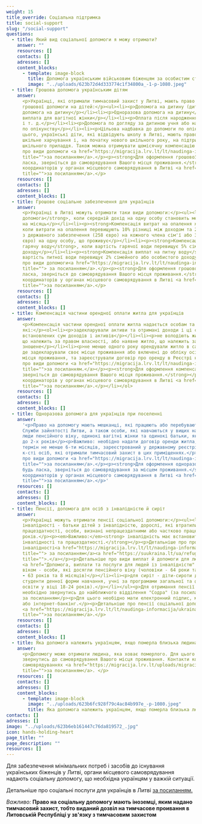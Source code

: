 ```yaml
---
weight: 15
title_override: Соціальна підтримка
title: social-support
slug: "/social-support"
questions:
  - title: Який вид соціальної допомоги я можу отримати?
    answer: ""
    resources: []
    contacts: []
    adresses: []
    content_blocks:
      - template: image-block
        title: Допомога українським військовим біженцям за особистим статусом
        image: "../uploads/623b72d4d333774c1f34800a_-1-p-1080.jpeg"
  - title: Грошова допомога українським дітям
    answer:
      <p>Українці, які отримали тимчасовий захист у Литві, мають право на отримання
      грошової допомоги на дітей:</p><ul><li><p>Допомога на дитину (дитячі гроші)</p></li><li><p>Додаткова
      допомога на дитину</p></li><li><p>Одноразова допомога на дитину</p></li><li><p>Одноразова
      виплата для вагітної жінки</p></li><li><p>Оплата після народження близнюків, трійнят
      і т. д.</p></li><li><p>Допомога по догляду за дитиною учня або навчальної особи</p></li><li><p>Допомога
      по опікунству</p></li><li><p>Цільова надбавка до допомоги по опікунству (догляду)</p></li></ul><p>Окрім
      цього, українські діти, які відвідують школу в Литві, мають право на безкоштовне
      шкільне харчування і, на початку нового шкільного року, на підтримку закупівлі
      шкільного приладдя. Також можна отримувати щомісячну компенсацію за навчання дітей.</p><p>Детальніше
      про види допомоги <a href="https://migracija.lrv.lt/lt/naudinga-informacija/ukraina-ukrayina-ukraina-ukraine/informatsiia-dlia-gromadian-ukrayini/sotsialna-pidtrimka#:~:text=%D0%A9%D0%BE%20%D0%BD%D0%B0%D0%BB%D0%B5%D0%B6%D0%B8%D1%82%D1%8C%20%D1%83%D0%BA%D1%80%D0%B0%D1%97%D0%BD%D1%81%D1%8C%D0%BA%D0%B8%D0%BC%20%D0%B4%D1%96%D1%82%D1%8F%D0%BC%3F"
      title="">за посиланням</a>.</p><p><strong>Для оформлення грошової допомоги, будь
      ласка, зверніться до самоврядування Вашого місця проживання.</strong></p><p>Контакти
      координаторів у органах місцевого самоврядування в Литві <a href="https://migracija.lrv.lt/uploads/migracija/documents/files/%D0%9A%D0%BE%D0%BD%D1%82%D0%B0%D0%BA%D1%82%D0%B8%20%D0%BA%D0%BE%D0%BE%D1%80%D0%B4%D0%B8%D0%BD%D0%B0%D1%82%D0%BE%D1%80%D1%96%D0%B2%20%D1%83%20%D1%81%D0%B0%D0%BC%D0%BE%D0%B2%D1%80%D1%8F%D0%B4%D1%83%D0%B2%D0%B0%D0%BD%D0%BD%D1%8F%D1%85%20(pat).pdf"
      title="">за посиланням</a>.</p>
    resources: []
    contacts: []
    adresses: []
    content_blocks: []
  - title: Грошове соціальне забезпечення для українців
    answer:
      <p>Українці в Литві можуть отримати таки види допомоги:</p><ul><li><p><strong>Соціальна
      допомога</strong>, коли середній дохід на одну особу становить менше 141,9 євро
      на місяць</p></li><li><p><strong>Компенсація витрат на опалення житла</strong>,
      коли витрати на опалення перевищують 10% різниці між доходом та 2 сумами доходу
      з державного забезпечення (258 євро) на кожного члена сім'ї або 3 сумами ДЗД (387
      євро) на одну особу, що проживує</p></li><li><p><strong>Компенсація витрат на
      гарячу воду</strong>, коли вартість гарячої води перевищує 5% сімейного або особистого
      доходу</p></li><li><p><strong>Компенсація виплат на питну воду</strong>, коли
      вартість питної води перевищує 2% сімейного або особистого доходу.</p></li></ul><p>Детальніше
      про види допомоги<a href="https://migracija.lrv.lt/lt/naudinga-informacija/ukraina-ukrayina-ukraina-ukraine/informatsiia-dlia-gromadian-ukrayini/sotsialna-pidtrimka#:~:text=%D0%93%D1%80%D0%BE%D1%88%D0%BE%D0%B2%D0%B5%20%D1%81%D0%BE%D1%86%D1%96%D0%B0%D0%BB%D1%8C%D0%BD%D0%B5%20%D0%B7%D0%B0%D0%B1%D0%B5%D0%B7%D0%BF%D0%B5%D1%87%D0%B5%D0%BD%D0%BD%D1%8F%20%D0%B4%D0%BB%D1%8F%20%D1%83%D0%BA%D1%80%D0%B0%D1%97%D0%BD%D1%86%D1%96%D0%B2"
      title=""> за посиланням</a>.</p><p><strong>Для оформлення грошової допомоги, будь
      ласка, зверніться до самоврядування Вашого місця проживання.</strong></p><p>Контакти
      координаторів у органах місцевого самоврядування в Литві <a href="https://migracija.lrv.lt/uploads/migracija/documents/files/%D0%9A%D0%BE%D0%BD%D1%82%D0%B0%D0%BA%D1%82%D0%B8%20%D0%BA%D0%BE%D0%BE%D1%80%D0%B4%D0%B8%D0%BD%D0%B0%D1%82%D0%BE%D1%80%D1%96%D0%B2%20%D1%83%20%D1%81%D0%B0%D0%BC%D0%BE%D0%B2%D1%80%D1%8F%D0%B4%D1%83%D0%B2%D0%B0%D0%BD%D0%BD%D1%8F%D1%85%20(pat).pdf"
      title="">за посиланням</a>.</p>
    resources: []
    contacts: []
    adresses: []
    content_blocks: []
  - title: Компенсація частини орендної оплати житла для українців
    answer:
      <p>Компенсація частини орендної оплати житла надається особам та сім'ям,
      які:</p><ol><li><p>задекларували активи та отримані доходи і ці суми не перевищують
      встановлених сум доходів і активів</p></li><li><p>не володіють житлом у Литві,
      що належить за правом власності, або наявне житло, що належить за правом власності,
      зношене</p></li><li><p>не менше одного року орендували житло в самовряуванні,
      де задекларували своє місце проживання або включені до обліку осіб, які не мають
      місця проживання, та зареєстрували договір про оренду в Реєстрі нерухомого майна</p><p>Детальніше
      про види допомоги <a href="https://migracija.lrv.lt/lt/naudinga-informacija/ukraina-ukrayina-ukraina-ukraine/informatsiia-dlia-gromadian-ukrayini/sotsialna-pidtrimka#:~:text=%D0%9A%D0%BE%D0%BC%D0%BF%D0%B5%D0%BD%D1%81%D0%B0%D1%86%D1%96%D1%8F%20%D1%87%D0%B0%D1%81%D1%82%D0%B8%D0%BD%D0%B8%20%D0%BE%D1%80%D0%B5%D0%BD%D0%B4%D0%BD%D0%BE%D1%97%20%D0%BE%D0%BF%D0%BB%D0%B0%D1%82%D0%B8%20%D0%B6%D0%B8%D1%82%D0%BB%D0%B0%20%D0%B4%D0%BB%D1%8F%20%D1%83%D0%BA%D1%80%D0%B0%D1%97%D0%BD%D1%86%D1%96%D0%B2"
      title="">за посиланням.</a></p><p><strong>Для оформлення компенсації, будь ласка,
      зверніться до самоврядування Вашого місця проживання.</strong></p><p>Контакти
      координаторів у органах місцевого самоврядування в Литві <a href="https://migracija.lrv.lt/uploads/migracija/documents/files/%D0%9A%D0%BE%D0%BD%D1%82%D0%B0%D0%BA%D1%82%D0%B8%20%D0%BA%D0%BE%D0%BE%D1%80%D0%B4%D0%B8%D0%BD%D0%B0%D1%82%D0%BE%D1%80%D1%96%D0%B2%20%D1%83%20%D1%81%D0%B0%D0%BC%D0%BE%D0%B2%D1%80%D1%8F%D0%B4%D1%83%D0%B2%D0%B0%D0%BD%D0%BD%D1%8F%D1%85%20(pat).pdf"
      title="">за посиланням</a>.</p></li></ol>
    resources: []
    contacts: []
    adresses: []
    content_blocks: []
  - title: Одноразова допомога для українців при поселенні
    answer:
      '<p>Право на допомогу мають мешканці, які працюють або перебувають на обліку
      Служби зайнятості Литви, а також особи, які навчаються у вищих навчальних закладах,
      люди пенсійного віку, одинокі вагітні жінки та одинокі батьки, які виховують дітей
      до 2-х років</p><p>Важливо: необідно надати договір оренди житла, укладений на
      термін не менше 6-ти місяців, зареєстрований у державному реєстрі, із зазначенням
      к-сті осіб, які отримали тимчасовий захист в цих приміщеннях.</p><p>Детальніше
      про види допомоги <a href="https://migracija.lrv.lt/lt/naudinga-informacija/ukraina-ukrayina-ukraina-ukraine/informatsiia-dlia-gromadian-ukrayini/sotsialna-pidtrimka#:~:text=%D0%9E%D0%B4%D0%BD%D0%BE%D1%80%D0%B0%D0%B7%D0%BE%D0%B2%D0%B0%20%D0%B4%D0%BE%D0%BF%D0%BE%D0%BC%D0%BE%D0%B3%D0%B0%20%D0%B4%D0%BB%D1%8F%20%D1%83%D0%BA%D1%80%D0%B0%D1%97%D0%BD%D1%86%D1%96%D0%B2%20%D0%BF%D1%80%D0%B8%20%D0%BF%D0%BE%D1%81%D0%B5%D0%BB%D0%B5%D0%BD%D0%BD%D1%96"
      title="">за посиланням</a>.</p><p><strong>Для оформлення одноразової допомоги,
      будь ласка, зверніться до самоврядування за місцем проживання.</strong></p><p>Контакти
      координаторів у органах місцевого самоврядування в Литві <a href="https://migracija.lrv.lt/uploads/migracija/documents/files/%D0%9A%D0%BE%D0%BD%D1%82%D0%B0%D0%BA%D1%82%D0%B8%20%D0%BA%D0%BE%D0%BE%D1%80%D0%B4%D0%B8%D0%BD%D0%B0%D1%82%D0%BE%D1%80%D1%96%D0%B2%20%D1%83%20%D1%81%D0%B0%D0%BC%D0%BE%D0%B2%D1%80%D1%8F%D0%B4%D1%83%D0%B2%D0%B0%D0%BD%D0%BD%D1%8F%D1%85%20(pat).pdf"
      title="">за посиланням</a>.</p>'
    resources: []
    contacts: []
    adresses: []
    content_blocks: []
  - title: Пенсії, допомога для осіб з інвалідністю й сиріт
    answer:
      <p>Українці можуть отримати пенсії соціальної допомоги:</p><ul><li><p>по
      інвалідності - батьки дітей з інвалідністю, дорослі, які втратили 60% і більше
      працездатності, особи, визнані непрацездатними або частково працездатними до 24
      років.</p><p><em>Важливо:</em><strong> інвалідність має встановити Служба з встановлення
      інвалідності та працездатності.</strong></p><p>Детальніше про процедуру встановлення
      інвалідності<a href="https://migracija.lrv.lt/lt/naudinga-informacija/ukraina-ukrayina-ukraina-ukraine/informatsiia-dlia-gromadian-ukrayini/sotsialna-pidtrimka#:~:text=%D0%92%D1%81%D1%82%D0%B0%D0%BD%D0%BE%D0%B2%D0%BB%D0%B5%D0%BD%D0%BD%D1%8F%20%D1%96%D0%BD%D0%B2%D0%B0%D0%BB%D1%96%D0%B4%D0%BD%D0%BE%D1%81%D1%82%D1%96.%20%D0%A9%D0%BE%20%D0%B2%D0%B0%D0%B6%D0%BB%D0%B8%D0%B2%D0%BE%20%D0%B7%D0%BD%D0%B0%D1%82%D0%B8%20%D1%83%D0%BA%D1%80%D0%B0%D1%97%D0%BD%D1%86%D1%8F%D0%BC%3F"
      title=""> за посиланням</a><a href="https://suukraina.lt/ua/refugee-guide/social-support/#tab-6"
      title="">.</a></p><p>Детальніше про види виплат й допомоги для людей з інвалідністю
      <a href="Допомога, виплати та послуги для людей із інвалідністю" title="">за посиланням</a></p></li><li><p>за
      віком - особи, які досягли пенсійного віку (чоловіки - 64 роки та 4 місяці, жінки
      - 63 років та 8 місяців)</p></li><li><p>для сиріт - діти-сироти до 18 років (або
      студенти денної форми навчання, учні за програмами загальної та формальної професійної
      освіти у віці 18-24 років).</p></li></ul><p>Для отримання пенсії соціальної допомоги
      необхідно звернутись до найближчого відділення "Содра" (за посиланням) або онлайн
      за посиланням</p><p>Для цього необідно мати електронний підпис, мобільний підпис
      або інтернет-банкінг.</p><p>Детальніше про пенсії соціальної допомоги для українців
      <a href="https://migracija.lrv.lt/lt/naudinga-informacija/ukraina-ukrayina-ukraina-ukraine/informatsiia-dlia-gromadian-ukrayini/sotsialna-pidtrimka#:~:text=%D0%9F%D0%B5%D0%BD%D1%81%D1%96%D1%97%20%D1%81%D0%BE%D1%86%D1%96%D0%B0%D0%BB%D1%8C%D0%BD%D0%BE%D1%97%20%D0%B4%D0%BE%D0%BF%D0%BE%D0%BC%D0%BE%D0%B3%D0%B8%20%D0%B4%D0%BB%D1%8F%20%D1%83%D0%BA%D1%80%D0%B0%D1%97%D0%BD%D1%86%D1%96%D0%B2"
      title="">за посиланням</a>.</p>
    resources: []
    contacts: []
    adresses: []
    content_blocks: []
  - title: Яка допомога належить українцям, якщо померла близька людина?
    answer:
      <p>Допомогу може отримати людина, яка ховає померлого. Для цього необхідно
      звернутись до самоврядування Вашого місця проживання. Контакти координаторів у
      самоврядуваннях <a href="https://migracija.lrv.lt/uploads/migracija/documents/files/%D0%9A%D0%BE%D0%BD%D1%82%D0%B0%D0%BA%D1%82%D0%B8%20%D0%BA%D0%BE%D0%BE%D1%80%D0%B4%D0%B8%D0%BD%D0%B0%D1%82%D0%BE%D1%80%D1%96%D0%B2%20%D1%83%20%D1%81%D0%B0%D0%BC%D0%BE%D0%B2%D1%80%D1%8F%D0%B4%D1%83%D0%B2%D0%B0%D0%BD%D0%BD%D1%8F%D1%85%20(pat).pdf"
      title="">за посиланням</a>. </p>
    resources: []
    contacts: []
    adresses: []
    content_blocks:
      - template: image-block
        image: "../uploads/623b6fc928f79c4ac84b997e_-p-1080.jpeg"
        title: Яка допомога належить українцям, якщо померла близька людина?
contacts: []
adresses: []
image: "../uploads/623b6eb161447c76da819572_.jpg"
icon: hands-holding-heart
page_title: ""
page_description: ""
resources: []
---
```


Для забезпечення мінімальних потреб і засобів до існування українських біженців у Литві, органи місцевого самоврядування надають соціальну допомогу, що необхідна українцям у важкій ситуації.

Детальніше про соціальні послуги для українців в Литві [за посиланням. ](https://migracija.lrv.lt/lt/naudinga-informacija/ukraina-ukrayina-ukraina-ukraine/informatsiia-dlia-gromadian-ukrayini/sotsialna-pidtrimka#:~:text=I%C5%A1skleisti-,%D0%A1%D0%BE%D1%86%D1%96%D0%B0%D0%BB%D1%8C%D0%BD%D1%96%20%D0%BF%D0%BE%D1%81%D0%BB%D1%83%D0%B3%D0%B8,-I%C5%A1skleisti)

_Важливо:_ **Право на соціальну допомогу мають іноземці, яким надано тимчасовий захист, тобто виданий дозвіл на тимчасове проивання в Литовській Республіці у зв'язку з тимчасовим захистом**
